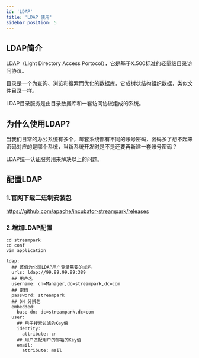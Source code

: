 ```yaml
---
id: 'LDAP'
title: 'LDAP 使用'
sidebar_position: 5
---
```


## LDAP简介

LDAP（Light Directory Access Portocol），它是基于X.500标准的轻量级目录访问协议。

目录是一个为查询、浏览和搜索而优化的数据库，它成树状结构组织数据，类似文件目录一样。

LDAP目录服务是由目录数据库和一套访问协议组成的系统。

## 为什么使用LDAP?

当我们日常的办公系统有多个，每套系统都有不同的账号密码，密码多了想不起来密码对应的是哪个系统，当新系统开发时是不是还要再新建一套账号密码？

LDAP统一认证服务用来解决以上的问题。

## 配置LDAP

### 1.官网下载二进制安装包

https://github.com/apache/incubator-streampark/releases

### 2.增加LDAP配置
```
cd streampark
cd conf
vim application
```

```
ldap:
  ## 该值为公司LDAP用户登录需要的域名
  urls: ldap://99.99.99.99:389
  ## 用户名
  username: cn=Manager,dc=streampark,dc=com
  ## 密码
  password: streampark
  ## DN 分辨名
  embedded:
    base-dn: dc=streampark,dc=com
  user:
    ## 用于搜索过滤的Key值
    identity:
      attribute: cn
    ## 用户匹配用户的邮箱的Key值
    email:
      attribute: mail
```